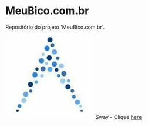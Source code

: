 # MeuBico.com.br
Repositório do projeto 'MeuBico.com.br'.
<img src="Logo.jpg">
Sway - Clique <a href="https://sway.com/Scu9lKXijmwEawYf">here</a>

